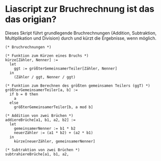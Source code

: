 # Liascript zur Bruchrechnung ist das das origian?

Dieses Skript führt grundlegende Bruchrechnungen (Addition, Subtraktion, Multiplikation und Division) durch und kürzt die Ergebnisse, wenn möglich.

```liascript
(* Bruchrechnungen *)

(* Funktion zum Kürzen eines Bruchs *)
kürze[Zähler, Nenner] :=
  let
    ggt := größterGemeinsamerTeiler[Zähler, Nenner]
  in
    (Zähler / ggt, Nenner / ggt)

(* Funktion zum Berechnen des größten gemeinsamen Teilers (ggT) *)
größterGemeinsamerTeiler[a, b] :=
  if b = 0 then
    a
  else
    größterGemeinsamerTeiler[b, a mod b]

(* Addition von zwei Brüchen *)
addiereBrüche[a1, b1, a2, b2] :=
  let
    gemeinsamerNenner := b1 * b2
    neuerZähler := (a1 * b2) + (a2 * b1)
  in
    kürze[neuerZähler, gemeinsamerNenner]

(* Subtraktion von zwei Brüchen *)
subtrahiereBrüche[a1, b1, a2,
